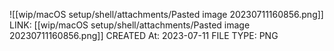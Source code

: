 ![[wip/macOS setup/shell/attachments/Pasted image 20230711160856.png]]
LINK: [[wip/macOS setup/shell/attachments/Pasted image 20230711160856.png]]
CREATED At: 2023-07-11
FILE TYPE: PNG
